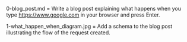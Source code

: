 0-blog_post.md = Write a blog post explaining what happens when you type https://www.google.com in your browser and press Enter.

1-what_happen_when_diagram.jpg = Add a schema to the blog post illustrating the flow of the request created.
